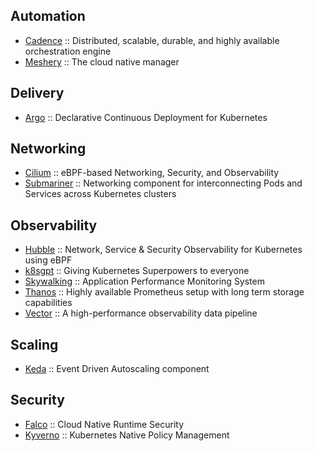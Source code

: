 ## Automation

* [Cadence](https://cadenceworkflow.io/) :: Distributed, scalable, durable, and highly available orchestration engine
* [Meshery](https://meshery.io/) ::  The cloud native manager


## Delivery

* [Argo](https://argo-cd.readthedocs.io/) :: Declarative Continuous Deployment for Kubernetes


## Networking

* [Cilium](https://github.com/cilium/cilium) ::  eBPF-based Networking, Security, and Observability
* [Submariner](https://submariner.io) :: Networking component for interconnecting Pods and Services across Kubernetes clusters


## Observability

* [Hubble](https://github.com/cilium/hubble) :: Network, Service & Security Observability for Kubernetes using eBPF
* [k8sgpt](http://k8sgpt.ai/) :: Giving Kubernetes Superpowers to everyone
* [Skywalking](https://skywalking.apache.org/) :: Application Performance Monitoring System
* [Thanos](https://thanos.io/) ::  Highly available Prometheus setup with long term storage capabilities
* [Vector](https://vector.dev/) :: A high-performance observability data pipeline


## Scaling

* [Keda](https://keda.sh/) :: Event Driven Autoscaling component


## Security

* [Falco](https://falco.org/) ::  Cloud Native Runtime Security
* [Kyverno](https://kyverno.io/) ::  Kubernetes Native Policy Management

